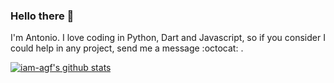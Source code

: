 ### Hello there 👋

I'm Antonio. I love coding in Python, Dart and Javascript, so if you consider I could help in any project, send me a message :octocat: .

[![iam-agf's github stats](https://github-readme-stats.vercel.app/api?username=iam-agf)](https://github.com/anuraghazra/github-readme-stats)
